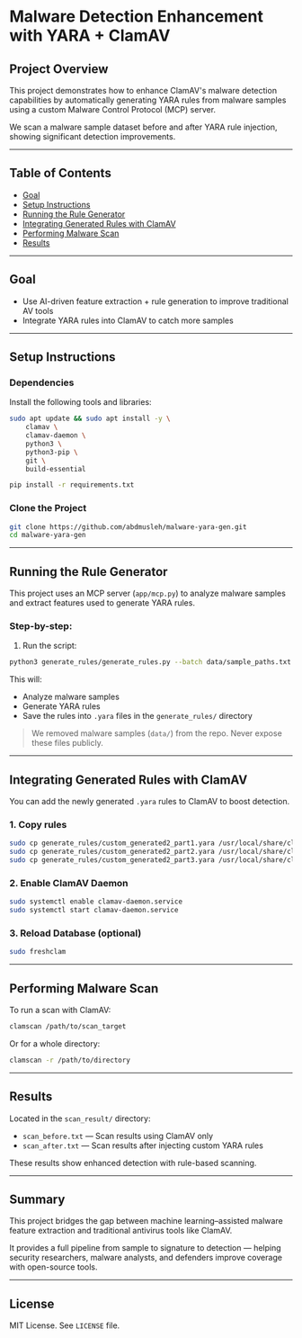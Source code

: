 # Malware Detection Enhancement with YARA + ClamAV

## Project Overview

This project demonstrates how to enhance ClamAV's malware detection capabilities by automatically generating YARA rules from malware samples using a custom Malware Control Protocol (MCP) server.

We scan a malware sample dataset before and after YARA rule injection, showing significant detection improvements.

---

## Table of Contents

* [Goal](#goal)
* [Setup Instructions](#setup-instructions)
* [Running the Rule Generator](#running-the-rule-generator)
* [Integrating Generated Rules with ClamAV](#integrating-generated-rules-with-clamav)
* [Performing Malware Scan](#performing-malware-scan)
* [Results](#results)

---

## Goal

* Use AI-driven feature extraction + rule generation to improve traditional AV tools
* Integrate YARA rules into ClamAV to catch more samples

---

## Setup Instructions

### Dependencies

Install the following tools and libraries:

```bash
sudo apt update && sudo apt install -y \
    clamav \
    clamav-daemon \
    python3 \
    python3-pip \
    git \
    build-essential

pip install -r requirements.txt
```

### Clone the Project

```bash
git clone https://github.com/abdmusleh/malware-yara-gen.git
cd malware-yara-gen
```

---

## Running the Rule Generator

This project uses an MCP server (`app/mcp.py`) to analyze malware samples and extract features used to generate YARA rules.

### Step-by-step:

1. Run the script:

```bash
python3 generate_rules/generate_rules.py --batch data/sample_paths.txt --output generate_rules/custom_generated2_part1.yara --output-type rules
```

This will:

* Analyze malware samples
* Generate YARA rules
* Save the rules into `.yara` files in the `generate_rules/` directory

> We removed malware samples (`data/`) from the repo. Never expose these files publicly.

---

## Integrating Generated Rules with ClamAV

You can add the newly generated `.yara` rules to ClamAV to boost detection.

### 1. Copy rules

```bash
sudo cp generate_rules/custom_generated2_part1.yara /usr/local/share/clamav/
sudo cp generate_rules/custom_generated2_part2.yara /usr/local/share/clamav/
sudo cp generate_rules/custom_generated2_part3.yara /usr/local/share/clamav/
```

### 2. Enable ClamAV Daemon

```bash
sudo systemctl enable clamav-daemon.service
sudo systemctl start clamav-daemon.service
```

### 3. Reload Database (optional)

```bash
sudo freshclam
```

---

## Performing Malware Scan

To run a scan with ClamAV:

```bash
clamscan /path/to/scan_target
```

Or for a whole directory:

```bash
clamscan -r /path/to/directory
```

---

## Results

Located in the `scan_result/` directory:

* `scan_before.txt` — Scan results using ClamAV only
* `scan_after.txt` — Scan results after injecting custom YARA rules

These results show enhanced detection with rule-based scanning.

---

## Summary

This project bridges the gap between machine learning–assisted malware feature extraction and traditional antivirus tools like ClamAV.

It provides a full pipeline from sample to signature to detection — helping security researchers, malware analysts, and defenders improve coverage with open-source tools.

---

## License

MIT License. See `LICENSE` file.
